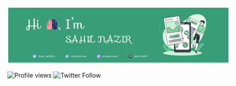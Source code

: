 [![header image](header.png)](https://github.com/SAHIL-NAZIR)

![Profile views](https://gpvc.arturio.dev/SAHIL-NAZIR)
![Twitter Follow](https://img.shields.io/twitter/follow/lonesahilnazir?label=%40lonesahilnazir&style=social)


<!--
**SAHIL-NAZIR/SAHIL-NAZIR** is a ✨ _special_ ✨ repository because its `README.md` (this file) appears on your GitHub profile.

Here are some ideas to get you started:

- 🔭 I’m currently working on ...
- 🌱 I’m currently learning ...
- 👯 I’m looking to collaborate on ...
- 🤔 I’m looking for help with ...
- 💬 Ask me about ...
- 📫 How to reach me: ...
- 😄 Pronouns: ...
- ⚡ Fun fact: ...
-->
